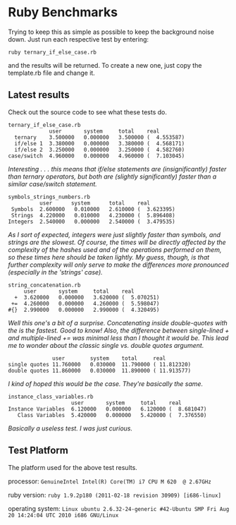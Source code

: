 Ruby Benchmarks
===============

Trying to keep this as simple as possible to keep the background noise down.  Just run each respective test by entering:

`ruby ternary_if_else_case.rb`

and the results will be returned.  To create a new one, just copy the template.rb file and change it.

Latest results
--------------
Check out the source code to see what these tests do.

    ternary_if_else_case.rb
                 user       system     total    real
      ternary    3.500000   0.000000   3.500000 (  4.553587)
      if/else 1  3.380000   0.000000   3.380000 (  4.568171)
      if/else 2  3.250000   0.000000   3.250000 (  4.582760)
    case/switch  4.960000   0.000000   4.960000 (  7.103045)

*Interesting . . . this means that if/else statements are (insignificantly) faster than ternary operators, but both are (slightly significantly) faster than a similar case/switch statement.*

    symbols_strings_numbers.rb
              user      system      total    real
     Symbols  2.600000   0.010000   2.610000 (  3.623395)
     Strings  4.220000   0.010000   4.230000 (  5.896408)
    Integers  2.540000   0.000000   2.540000 (  3.479535)

*As I sort of expected, integers were just slightly faster than symbols, and strings are the slowest.  Of course, the times will be directly affected by the complexity of the hashes used and of the operations performed on them, so these times here should be taken lightly.  My guess, though, is that further complexity will only serve to make the differences more pronounced (especially in the 'strings' case).*

    string_concatenation.rb
         user       system     total    real
      +  3.620000   0.000000   3.620000 (  5.070251)
     +=  4.260000   0.000000   4.260000 (  5.598047)
    #{}  2.990000   0.000000   2.990000 (  4.320495)

*Well this one's a bit of a surprise.  Concatenating inside double-quotes with the is the fastest.  Good to know!  Also, the difference between single-lined + and multiple-lined += was minimal less than I thought it would be.  This lead me to wonder about the classic single vs. double quotes argument.*

                  user        system    total     real
    single quotes 11.760000   0.030000  11.790000 ( 11.812320)
    double quotes 11.860000   0.030000  11.890000 ( 11.913577)

*I kind of hoped this would be the case.  They're basically the same.*

    instance_class_variables.rb
                        user       system     total    real
    Instance Variables  6.120000   0.000000   6.120000 (  8.681047)
       Class Variables  5.420000   0.000000   5.420000 (  7.376550)

*Basically a useless test.  I was just curious.*

Test Platform
-------------
The platform used for the above test results.

processor: `GenuineIntel Intel(R) Core(TM) i7 CPU M 620  @ 2.67GHz`

ruby version: `ruby 1.9.2p180 (2011-02-18 revision 30909) [i686-linux]`

operating system: `Linux ubuntu 2.6.32-24-generic #42-Ubuntu SMP Fri Aug 20 14:24:04 UTC 2010 i686 GNU/Linux`